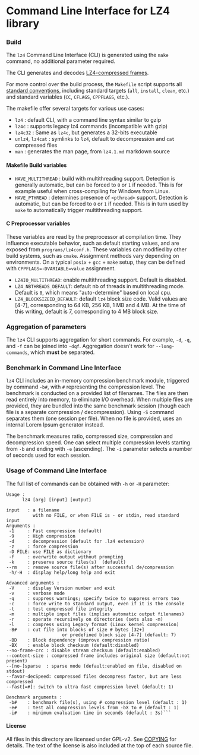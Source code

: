 Command Line Interface for LZ4 library
============================================

### Build
The `lz4` Command Line Interface (CLI) is generated
using the `make` command, no additional parameter required.

The CLI generates and decodes [LZ4-compressed frames](../doc/lz4_Frame_format.md).

For more control over the build process,
the `Makefile` script supports all [standard conventions](https://www.gnu.org/prep/standards/html_node/Makefile-Conventions.html),
including standard targets (`all`, `install`, `clean`, etc.)
and standard variables (`CC`, `CFLAGS`, `CPPFLAGS`, etc.).

The makefile offer several targets for various use cases:
- `lz4` : default CLI, with a command line syntax similar to gzip
- `lz4c` : supports legacy lz4 commands (incompatible with gzip)
- `lz4c32` : Same as `lz4c`, but generates a 32-bits executable
- `unlz4`, `lz4cat` : symlinks to `lz4`, default to decompression and `cat` compressed files
- `man` : generates the man page, from `lz4.1.md` markdown source

#### Makefile Build variables
- `HAVE_MULTITHREAD` : build with multithreading support. Detection is generally automatic, but can be forced to `0` or `1` if needed. This is for example useful when cross-compiling for Windows from Linux.
- `HAVE_PTHREAD` : determines presence of `<pthread>` support. Detection is automatic, but can be forced to `0` or `1` if needed. This is in turn used by `make` to automatically trigger multithreading support.

#### C Preprocessor variables
These variables are read by the preprocessor at compilation time. They influence executable behavior, such as default starting values, and are exposed from `programs/lz4conf.h`. These variables can modified by other build systems, such as `cmake`.
Assignment methods vary depending on environments.
On a typical `posix` + `gcc` + `make` setup, they can be defined with `CPPFLAGS=-DVARIABLE=value` assignment.
- `LZ4IO_MULTITHREAD`: enable multithreading support. Default is disabled.
- `LZ4_NBTHREADS_DEFAULT`: default nb of threads in multithreading mode.
   Default is `0`, which means "auto-determine" based on local cpu.
- `LZ4_BLOCKSIZEID_DEFAULT`: default `lz4` block size code. Valid values are [4-7], corresponding to 64 KB, 256 KB, 1 MB and 4 MB. At the time of this writing, default is 7, corresponding to 4 MB block size.


### Aggregation of parameters
The `lz4` CLI supports aggregation for short commands. For example, `-d`, `-q`, and `-f` can be joined into `-dqf`.
Aggregation doesn't work for `--long-commands`, which **must** be separated.


### Benchmark in Command Line Interface
`lz4` CLI includes an in-memory compression benchmark module, triggered by command `-b#`, with `#` representing the compression level.
The benchmark is conducted on a provided list of filenames.
The files are then read entirely into memory, to eliminate I/O overhead.
When multiple files are provided, they are bundled into the same benchmark session (though each file is a separate compression / decompression). Using `-S` command separates them (one session per file).
When no file is provided, uses an internal Lorem Ipsum generator instead.

The benchmark measures ratio, compressed size, compression and decompression speed.
One can select multiple compression levels starting from `-b` and ending with `-e` (ascending).
The `-i` parameter selects a number of seconds used for each session.


### Usage of Command Line Interface
The full list of commands can be obtained with `-h` or `-H` parameter:
```
Usage :
      lz4 [arg] [input] [output]

input   : a filename
          with no FILE, or when FILE is - or stdin, read standard input
Arguments :
 -1     : Fast compression (default)
 -9     : High compression
 -d     : decompression (default for .lz4 extension)
 -z     : force compression
 -D FILE: use FILE as dictionary
 -f     : overwrite output without prompting
 -k     : preserve source files(s)  (default)
--rm    : remove source file(s) after successful de/compression
 -h/-H  : display help/long help and exit

Advanced arguments :
 -V     : display Version number and exit
 -v     : verbose mode
 -q     : suppress warnings; specify twice to suppress errors too
 -c     : force write to standard output, even if it is the console
 -t     : test compressed file integrity
 -m     : multiple input files (implies automatic output filenames)
 -r     : operate recursively on directories (sets also -m)
 -l     : compress using Legacy format (Linux kernel compression)
 -B#    : cut file into blocks of size # bytes [32+]
                     or predefined block size [4-7] (default: 7)
 -BD    : Block dependency (improve compression ratio)
 -BX    : enable block checksum (default:disabled)
--no-frame-crc : disable stream checksum (default:enabled)
--content-size : compressed frame includes original size (default:not present)
--[no-]sparse  : sparse mode (default:enabled on file, disabled on stdout)
--favor-decSpeed: compressed files decompress faster, but are less compressed
--fast[=#]: switch to ultra fast compression level (default: 1)

Benchmark arguments :
 -b#    : benchmark file(s), using # compression level (default : 1)
 -e#    : test all compression levels from -bX to # (default : 1)
 -i#    : minimum evaluation time in seconds (default : 3s)```
```

#### License

All files in this directory are licensed under GPL-v2.
See [COPYING](COPYING) for details.
The text of the license is also included at the top of each source file.
